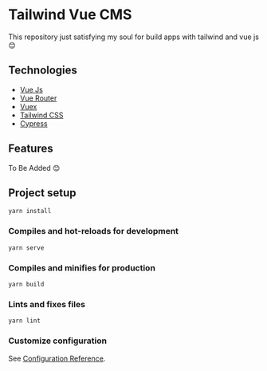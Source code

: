 # Tailwind Vue CMS

This repository just satisfying my soul for build apps with tailwind and vue js :blush:

## Technologies
- [Vue Js](https://vuejs.org/)
- [Vue Router](https://router.vuejs.org/)
- [Vuex](https://vuex.vuejs.org/)
- [Tailwind CSS](https://tailwindcss.com/)
- [Cypress](https://www.cypress.io/)

## Features
To Be Added :blush:

## Project setup
```
yarn install
```

### Compiles and hot-reloads for development
```
yarn serve
```

### Compiles and minifies for production
```
yarn build
```

### Lints and fixes files
```
yarn lint
```

### Customize configuration
See [Configuration Reference](https://cli.vuejs.org/config/).
